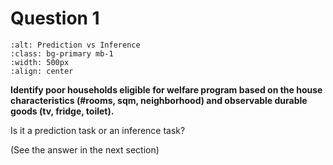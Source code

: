 # Question 1

```{image} images/predictionvsinference.png
:alt: Prediction vs Inference
:class: bg-primary mb-1
:width: 500px
:align: center
```


**Identify poor households eligible for welfare program based on the
house characteristics (#rooms, sqm, neighborhood) and observable
durable goods (tv, fridge, toilet).** 

Is it a prediction task or an inference task?

(See the answer in the next section)
